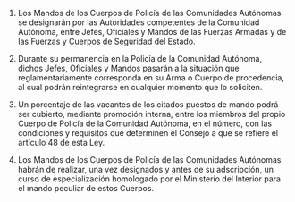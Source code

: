 1. Los Mandos de los Cuerpos de Policía de las Comunidades Autónomas se designarán por las Autoridades competentes de la Comunidad Autónoma, entre Jefes, Oficiales y Mandos de las Fuerzas Armadas y de las Fuerzas y Cuerpos de Seguridad del Estado.

2. Durante su permanencia en la Policía de la Comunidad Autónoma, dichos Jefes, Oficiales y Mandos pasarán a la situación que reglamentariamente corresponda en su Arma o Cuerpo de procedencia, al cual podrán reintegrarse en cualquier momento que lo soliciten.

3. Un porcentaje de las vacantes de los citados puestos de mando podrá ser cubierto, mediante promoción interna, entre los miembros del propio Cuerpo de Policía de la Comunidad Autónoma, en el número, con las condiciones y requisitos que determinen el Consejo a que se refiere el artículo 48 de esta Ley.

4. Los Mandos de los Cuerpos de Policía de las Comunidades Autónomas habrán de realizar, una vez designados y antes de su adscripción, un curso de especialización homologado por el Ministerio del Interior para el mando peculiar de estos Cuerpos.
